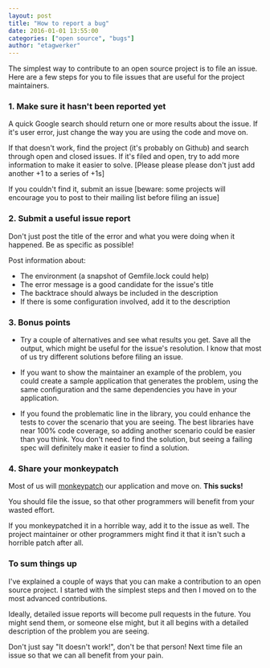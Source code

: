 ```yaml
---
layout: post
title: "How to report a bug"
date: 2016-01-01 13:55:00
categories: ["open source", "bugs"]
author: "etagwerker"
---
```


The simplest way to contribute to an open source project is to file an issue. Here are a few steps for you to file issues that are useful for the project maintainers.

### 1. Make sure it hasn't been reported yet

A quick Google search should return one or more results about the issue. If it's user error, just change the way you are using the code and move on.

If that doesn't work, find the project (it's probably on Github) and search through open and closed issues. If it's filed and open, try to add more information to make it easier to solve. [Please please please don't just add another +1 to a series of +1s]

If you couldn't find it, submit an issue [beware: some projects will encourage you to post to their mailing list before filing an issue]

### 2. Submit a useful issue report

Don't just post the title of the error and what you were doing when it happened. Be as specific as possible!

Post information about:

* The environment (a snapshot of Gemfile.lock could help)
* The error message is a good candidate for the issue's title
* The backtrace should always be included in the description
* If there is some configuration involved, add it to the description

### 3. Bonus points

* Try a couple of alternatives and see what results you get. Save all the output, which might be useful for the issue's resolution. I know that most of us try different solutions before filing an issue.

* If you want to show the maintainer an example of the problem, you could create a sample application that generates the problem, using the same configuration and the same dependencies you have in your application.

* If you found the problematic line in the library, you could enhance the tests to cover the scenario that you are seeing. The best libraries have near 100% code coverage, so adding another scenario could be easier than you think. You don't need to find the solution, but seeing a failing spec will definitely make it easier to find a solution.

### 4. Share your monkeypatch

Most of us will [monkeypatch](http://devblog.avdi.org/2008/02/23/why-monkeypatching-is-destroying-ruby) our application and move on. **This sucks!**

You should file the issue, so that other programmers will benefit from your wasted effort.

If you monkeypatched it in a horrible way, add it to the issue as well. The project maintainer or other programmers might find it that it isn't such a horrible patch after all.

### To sum things up

I've explained a couple of ways that you can make a contribution to an open source project. I started with the simplest steps and then I moved on to the most advanced contributions.

Ideally, detailed issue reports will become pull requests in the future. You might send them, or someone else might, but it all begins with a detailed description of the problem you are seeing.

Don't just say "It doesn't work!", don't be that person! Next time file an issue so that we can all benefit from your pain.
